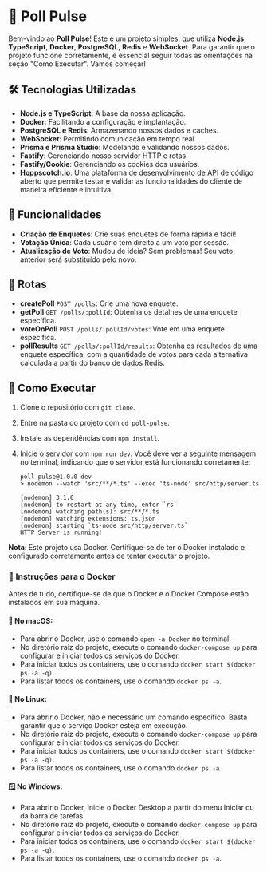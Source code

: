 # 🚀 Poll Pulse

Bem-vindo ao **Poll Pulse**! Este é um projeto simples, que utiliza **Node.js**, **TypeScript**, **Docker**, **PostgreSQL**, **Redis** e **WebSocket**. Para garantir que o projeto funcione corretamente, é essencial seguir todas as orientações na seção "Como Executar". Vamos começar!

## 🛠️ Tecnologias Utilizadas

- **Node.js e TypeScript**: A base da nossa aplicação.
- **Docker**: Facilitando a configuração e implantação.
- **PostgreSQL e Redis**: Armazenando nossos dados e caches.
- **WebSocket**: Permitindo comunicação em tempo real.
- **Prisma e Prisma Studio**: Modelando e validando nossos dados.
- **Fastify**: Gerenciando nosso servidor HTTP e rotas.
- **Fastify/Cookie**: Gerenciando os cookies dos usuários.
- **Hoppscotch.io**: Uma plataforma de desenvolvimento de API de código aberto que permite testar e validar as funcionalidades do cliente de maneira eficiente e intuitiva.

## 🎯 Funcionalidades

- **Criação de Enquetes**: Crie suas enquetes de forma rápida e fácil!
- **Votação Única**: Cada usuário tem direito a um voto por sessão.
- **Atualização de Voto**: Mudou de ideia? Sem problemas! Seu voto anterior será substituído pelo novo.

## 🚦 Rotas

- **createPoll** `POST /polls`: Crie uma nova enquete.
- **getPoll** `GET /polls/:pollId`: Obtenha os detalhes de uma enquete específica.
- **voteOnPoll** `POST /polls/:pollId/votes`: Vote em uma enquete específica.
- **pollResults** `GET /polls/:pollId/results`: Obtenha os resultados de uma enquete específica, com a quantidade de votos para cada alternativa calculada a partir do banco de dados Redis.

## 🚀 Como Executar

1. Clone o repositório com `git clone`.
2. Entre na pasta do projeto com `cd poll-pulse`.
3. Instale as dependências com `npm install`.
4. Inicie o servidor com `npm run dev`. Você deve ver a seguinte mensagem no terminal, indicando que o servidor está funcionando corretamente:

   ```
   poll-pulse@1.0.0 dev
   > nodemon --watch 'src/**/*.ts' --exec 'ts-node' src/http/server.ts

   [nodemon] 3.1.0
   [nodemon] to restart at any time, enter `rs`
   [nodemon] watching path(s): src/**/*.ts
   [nodemon] watching extensions: ts,json
   [nodemon] starting `ts-node src/http/server.ts`
   HTTP Server is running!
   ```

**Nota**: Este projeto usa Docker. Certifique-se de ter o Docker instalado e configurado corretamente antes de tentar executar o projeto.

### 🐳 Instruções para o Docker

Antes de tudo, certifique-se de que o Docker e o Docker Compose estão instalados em sua máquina.

####  No macOS:

- Para abrir o Docker, use o comando `open -a Docker` no terminal.
- No diretório raiz do projeto, execute o comando `docker-compose up` para configurar e iniciar todos os serviços do Docker.
- Para iniciar todos os containers, use o comando `docker start $(docker ps -a -q)`.
- Para listar todos os containers, use o comando `docker ps -a`.

#### 🐧 No Linux:

- Para abrir o Docker, não é necessário um comando específico. Basta garantir que o serviço Docker esteja em execução.
- No diretório raiz do projeto, execute o comando `docker-compose up` para configurar e iniciar todos os serviços do Docker.
- Para iniciar todos os containers, use o comando `docker start $(docker ps -a -q)`.
- Para listar todos os containers, use o comando `docker ps -a`.

#### 🪟 No Windows:

- Para abrir o Docker, inicie o Docker Desktop a partir do menu Iniciar ou da barra de tarefas.
- No diretório raiz do projeto, execute o comando `docker-compose up` para configurar e iniciar todos os serviços do Docker.
- Para iniciar todos os containers, use o comando `docker start $(docker ps -a -q)`.
- Para listar todos os containers, use o comando `docker ps -a`.

